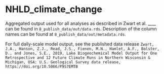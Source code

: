 # NHLD_climate_change

Aggregated output used for all analyses as described in Zwart et al. ____ can be found in `8_publish_data/out/data.rds`. Description of the column names can be found at `8_publish_data/out/metadata.rds`.

For full daily-scale model output, see the published data release ```Zwart, J.A., Hanson, Z.J., Read, J.S., Fienen, M.N., Hamlet, A.F., Bolster, D., and Jones, S.E., 2019, Lake Biogeochemical Model Output for One Retrospective and 12 Future Climate Runs in Northern Wisconsin & Michigan, USA: U.S. Geological Survey data release, https://doi.org/10.5066/P9S7EMTB```

